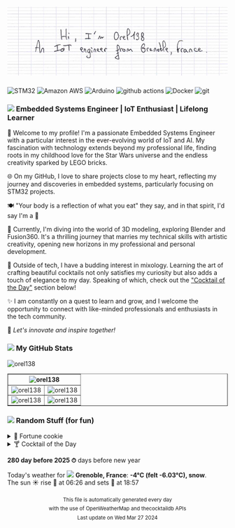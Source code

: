 
<!-- Beginning of the rendered Markdown -->

<h1 align="center">
  <picture>
    <source media="(prefers-color-scheme: dark)" srcset="assets/banner_dark_theme/dark-banner-1.png">
    <source media="(prefers-color-scheme: light)" srcset="assets/banner_light_theme/light-banner-1.png">
    <img alt="TEXT" src="assets/banner_light_theme/light-banner-1.png">
  </picture>
</h1>

<p>
<img alt="STM32" src="https://img.shields.io/badge/STM32%20-%20?style=flat-square&logo=stmicroelectronics&logoColor=white&color=03234b" />
<img alt="Amazon AWS" src="https://img.shields.io/badge/Amazon%20AWS%20-%20?style=flat-square&logo=amazonaws&logoColor=white&color=232f3e" />
<img alt="Arduino" src="https://img.shields.io/badge/Arduino%20-%20?style=flat-square&logo=arduino&logoColor=white&color=00878f" />
<img alt="github actions" src="https://img.shields.io/badge/Github%20Actions%20-%20?style=flat-square&logo=github-actions&logoColor=white&color=2088ff" />
<img alt="Docker" src="https://img.shields.io/badge/Docker%20-%20?style=flat-square&logo=docker&logoColor=white&color=2496ed" />
<img alt="git" src="https://img.shields.io/badge/Git%20-%20?style=flat-square&logo=git&logoColor=white&color=f05032" />
</p>

<h3 align="left"><img src="https://emojis.slackmojis.com/emojis/images/1531849430/4246/blob-sunglasses.gif?1531849430" width="30"/>
Embedded Systems Engineer | IoT Enthusiast | Lifelong Learner
</h3>

🚀 Welcome to my profile!
I'm a passionate Embedded Systems Engineer with a particular interest in the 
ever-evolving world of IoT and AI.
My fascination with technology extends beyond my professional life, finding roots in my childhood love for the Star Wars universe and the endless creativity sparked by LEGO bricks.

🌐 On my GitHub, I love to share projects close to my heart, reflecting my journey and discoveries in embedded systems, particularly focusing on STM32 projects.

🍽️ "Your body is a reflection of what you eat" they say, and in that spirit, I'd say I'm a 🍔

🎨 Currently, I'm diving into the world of 3D modeling, exploring Blender and Fusion360. It's a thrilling journey that marries my technical skills with artistic creativity, opening new horizons in my professional and personal development.

🍹 Outside of tech, I have a budding interest in mixology. Learning the art of crafting beautiful cocktails not only satisfies my curiosity but also adds a touch of elegance to my day. Speaking of which, check out the <a href="#cocktail">"Cocktail of the Day"</a> section below!

✨ I am constantly on a quest to learn and grow, and I welcome the opportunity to connect with like-minded professionals and enthusiasts in the tech community.

🔗 <i>Let's innovate and inspire together!</i>

<h3 align="left">
<img src="https://emojis.slackmojis.com/emojis/images/1643789901/51874/stonks.png?1643789901" width="30"/>
My GitHub Stats
</h3>

<img alt="orel138" src="https://komarev.com/ghpvc/?username=orel138&label=Profile%20views&color=ffbe6f&style=flat-square" />

<table border="1">
  <tr>
    <th colspan="2"><img alt="orel138" src="http://github-profile-summary-cards.vercel.app/api/cards/profile-details?username=Orel138&theme=nord_bright" /></th>
  </tr>
  <tr>
    <td><img alt="orel138" src="http://github-profile-summary-cards.vercel.app/api/cards/repos-per-language?username=Orel138&theme=nord_bright" /></td>
    <td><img alt="orel138" src="http://github-profile-summary-cards.vercel.app/api/cards/most-commit-language?username=Orel138&theme=nord_bright" /></td>
  </tr>
  <tr>
    <td><img alt="orel138" src="http://github-profile-summary-cards.vercel.app/api/cards/stats?username=Orel138&theme=nord_bright" /></td>
    <td><img alt="orel138" src="http://github-profile-summary-cards.vercel.app/api/cards/productive-time?username=Orel138&theme=nord_bright&utcOffset=8" /></td>
  </tr>
</table>

<h3 align="left"><img src="https://emojis.slackmojis.com/emojis/images/1643514974/10003/catjam.gif?1643514974" width="30"/>
Random Stuff (for fun)
</h3>

<details>
  <summary>🥠 Fortune cookie</summary>
Patch griefs with proverbs.		-- William Shakespeare, "Much Ado About Nothing"
</details>

<details>
  <a name="cocktail"></a>
  <summary>🍸 Cocktail of the Day</summary>

<div align="center">
  <table>
    <tr>
      <td><div align="center"><strong>Orange Crush</strong></div></td>
    </tr>
    <tr>
      <td><div align="center"><img alt="Cocktail Image" src="https://www.thecocktaildb.com/images/media/drink/zvoics1504885926.jpg/preview" /></div></td>
    </tr>
    <tr>
      <td><b>Type of glass:</b> Shot glass</td>
    </tr>
    <tr>
      <td><b>Ingredients:</b> 1 oz  Vodka, 1 oz  Triple sec, 1 oz  Orange juice</td>
    </tr>
    <tr>
      <td><b>Instructions:</b> Add all ingredients to tumbler-Pour as shot</td>
    </tr>
  </table>
</div>
<div align="center">
  <sub>
  ⚠️ Alcohol abuse is dangerous for your health, drink in moderation!
  </div>
<br>
</details>

**280 day before 2025 ⏱** days before new year

<div align="left">
  Today's weather for <img src="https://cdn-icons-png.flaticon.com/512/197/197560.png" width="13"/> <b>Grenoble, France</b>: <b>-4°C (felt -6.03°C), snow</b>.
  </div>
<div align="left">
  The sun ☀️ rise 🌄 at 06:26 and sets 🌇 at 18:57
  </div>
<br>

<div align="center">
  <sub>
  This file is automatically generated every day
  </div>
<div align="center">
  <sub>
  with the use of OpenWeatherMap and thecocktaildb APIs
  </div>
<div align="center">
  <sub>
  Last update on Wed Mar 27 2024
  </div>
<br>

<!-- End of the rendered Markdown -->
<!-- The following content will not appear in the rendered Markdown -->
